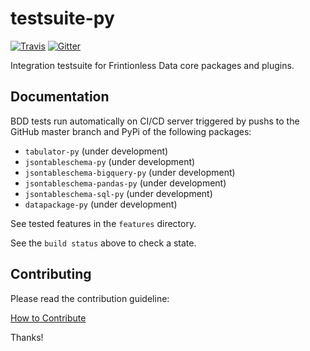 # testsuite-py

[![Travis](https://img.shields.io/travis/frictionlessdata/testsuite/master.svg)](https://travis-ci.org/frictionlessdata/testsuite)
[![Gitter](https://img.shields.io/gitter/room/frictionlessdata/chat.svg)](https://gitter.im/frictionlessdata/chat)

Integration testsuite for Frintionless Data core packages and plugins.

## Documentation

BDD tests run automatically on CI/CD server triggered by pushs
to the GitHub master branch and PyPi of the following packages:
- `tabulator-py` (under development)
- `jsontableschema-py` (under development)
- `jsontableschema-bigquery-py` (under development)
- `jsontableschema-pandas-py` (under development)
- `jsontableschema-sql-py` (under development)
- `datapackage-py` (under development)

See tested features in the `features` directory.

See the `build status` above to check a state.

## Contributing

Please read the contribution guideline:

[How to Contribute](CONTRIBUTING.md)

Thanks!
